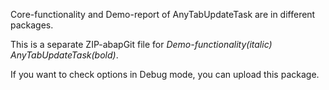 Core-functionality and Demo-report of AnyTabUpdateTask are in different packages.

This is a separate ZIP-abapGit file for *Demo-functionality(italic)* *AnyTabUpdateTask(bold)*.

If you want to check options in Debug mode, you can upload this package.

